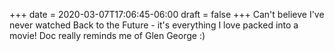 +++
date = 2020-03-07T17:06:45-06:00
draft = false
+++
Can't believe I've never watched Back to the Future - it's everything I love packed into a movie! Doc really reminds me of Glen George :)
